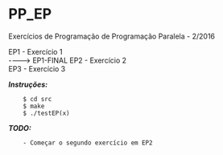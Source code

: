# PP_EP
Exercícios de Programação de Programação Paralela - 2/2016  

EP1 - Exercício 1  
---->	EP1-FINAL
EP2 - Exercício 2  
EP3 - Exercício 3  

***Instruções:***
```
	$ cd src
	$ make
	$ ./testEP(x)

```
***TODO:***
```
	- Começar o segundo exercício em EP2

```

